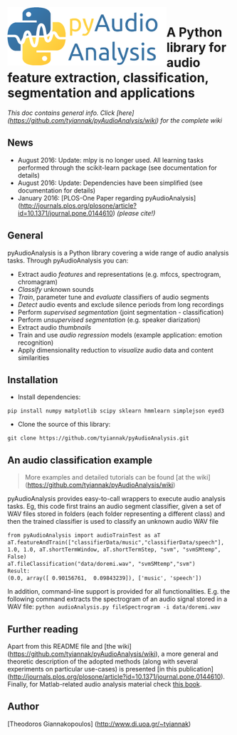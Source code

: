 <img src="icon.png" align="left" height="130"/>

# A Python library for audio feature extraction, classification, segmentation and applications

*This doc contains general info. Click [here] (https://github.com/tyiannak/pyAudioAnalysis/wiki) for the complete wiki*

## News
 * August 2016: Update: mlpy is no longer used. All learning tasks performed through the scikit-learn package (see documentation for details)
 * August 2016: Update: Dependencies have been simplified (see documentation for details)
 * January 2016: [PLOS-One Paper regarding pyAudioAnalysis] (http://journals.plos.org/plosone/article?id=10.1371/journal.pone.0144610) *(please cite!)*

## General
pyAudioAnalysis is a Python library covering a wide range of audio analysis tasks. Through pyAudioAnalysis you can:
 * Extract audio *features* and representations (e.g. mfccs, spectrogram, chromagram)
 * *Classify* unknown sounds
 * *Train*, parameter tune and *evaluate* classifiers of audio segments
 * *Detect* audio events and exclude silence periods from long recordings
 * Perform *supervised segmentation* (joint segmentation - classification)
 * Perform *unsupervised segmentation* (e.g. speaker diarization)
 * Extract audio *thumbnails*
 * Train and use *audio regression* models (example application: emotion recognition)
 * Apply dimensionality reduction to *visualize* audio data and content similarities

## Installation
 * Install dependencies:
 ```
pip install numpy matplotlib scipy sklearn hmmlearn simplejson eyed3
```
 * Clone the source of this library: 
 ```
git clone https://github.com/tyiannak/pyAudioAnalysis.git
```

## An audio classification example
> More examples and detailed tutorials can be found [at the wiki] (https://github.com/tyiannak/pyAudioAnalysis/wiki)

pyAudioAnalysis provides easy-to-call wrappers to execute audio analysis tasks. Eg, this code first trains an audio segment classifier, given a set of WAV files stored in folders (each folder representing a different class) and then the trained classifier is used to classify an unknown audio WAV file

```
from pyAudioAnalysis import audioTrainTest as aT
aT.featureAndTrain(["classifierData/music","classifierData/speech"], 1.0, 1.0, aT.shortTermWindow, aT.shortTermStep, "svm", "svmSMtemp", False)
aT.fileClassification("data/doremi.wav", "svmSMtemp","svm")
Result:
(0.0, array([ 0.90156761,  0.09843239]), ['music', 'speech'])
```

In addition, command-line support is provided for all functionalities. E.g. the following command extracts the spectrogram of an audio signal stored in a WAV file: `python audioAnalysis.py fileSpectrogram -i data/doremi.wav`

## Further reading
Apart from this README file and [the wiki] (https://github.com/tyiannak/pyAudioAnalysis/wiki), a more general and theoretic description of the adopted methods (along with several experiments on particular use-cases) is presented [in this publication] (http://journals.plos.org/plosone/article?id=10.1371/journal.pone.0144610). Finally, for Matlab-related audio analysis material check  [this book](http://www.amazon.com/Introduction-Audio-Analysis-MATLAB%C2%AE-Approach/dp/0080993885).

## Author
[Theodoros Giannakopoulos] (http://www.di.uoa.gr/~tyiannak)


